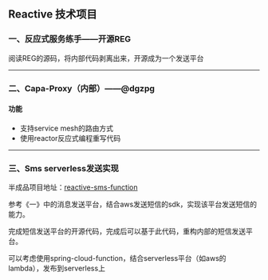## Reactive 技术项目

### 一、反应式服务练手——开源REG

阅读REG的源码，将内部代码剥离出来，开源成为一个发送平台

--- 

### 二、Capa-Proxy（内部）——@dgzpg

#### 功能

+ 支持service mesh的路由方式
+ 使用reactor反应式编程重写代码

--- 

### 三、Sms serverless发送实现

半成品项目地址：[reactive-sms-function](https://github.com/reactivegroup/reactive-sms-function)

参考《一》中的消息发送平台，结合aws发送短信的sdk，实现该平台发送短信的能力。

完成短信发送平台的开源代码，完成后可以基于此代码，重构内部的短信发送平台。

可以考虑使用spring-cloud-function，结合serverless平台（如aws的lambda），发布到serverless上